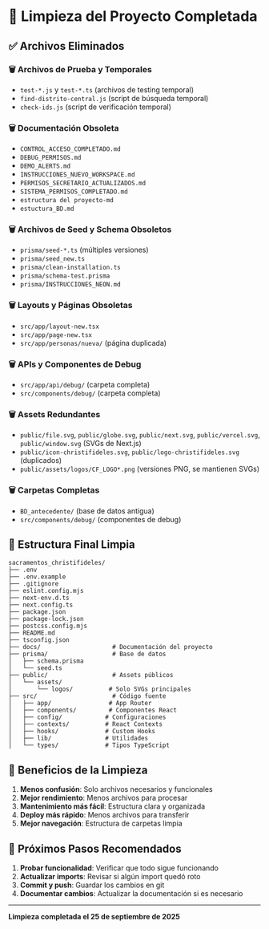 # 🧹 Limpieza del Proyecto Completada

## ✅ Archivos Eliminados

### 🗑️ Archivos de Prueba y Temporales
- `test-*.js` y `test-*.ts` (archivos de testing temporal)
- `find-distrito-central.js` (script de búsqueda temporal)
- `check-ids.js` (script de verificación temporal)

### 🗑️ Documentación Obsoleta
- `CONTROL_ACCESO_COMPLETADO.md`
- `DEBUG_PERMISOS.md`
- `DEMO_ALERTS.md`
- `INSTRUCCIONES_NUEVO_WORKSPACE.md`
- `PERMISOS_SECRETARIO_ACTUALIZADOS.md`
- `SISTEMA_PERMISOS_COMPLETADO.md`
- `estructura del proyecto-md`
- `estuctura_BD.md`

### 🗑️ Archivos de Seed y Schema Obsoletos
- `prisma/seed-*.ts` (múltiples versiones)
- `prisma/seed_new.ts`
- `prisma/clean-installation.ts`
- `prisma/schema-test.prisma`
- `prisma/INSTRUCCIONES_NEON.md`

### 🗑️ Layouts y Páginas Obsoletas
- `src/app/layout-new.tsx`
- `src/app/page-new.tsx`
- `src/app/personas/nueva/` (página duplicada)

### 🗑️ APIs y Componentes de Debug
- `src/app/api/debug/` (carpeta completa)
- `src/components/debug/` (carpeta completa)

### 🗑️ Assets Redundantes
- `public/file.svg`, `public/globe.svg`, `public/next.svg`, `public/vercel.svg`, `public/window.svg` (SVGs de Next.js)
- `public/icon-christifideles.svg`, `public/logo-christifideles.svg` (duplicados)
- `public/assets/logos/CF_LOGO*.png` (versiones PNG, se mantienen SVGs)

### 🗑️ Carpetas Completas
- `BD_antecedente/` (base de datos antigua)
- `src/components/debug/` (componentes de debug)

## 📁 Estructura Final Limpia

```
sacramentos_christifideles/
├── .env
├── .env.example
├── .gitignore
├── eslint.config.mjs
├── next-env.d.ts
├── next.config.ts
├── package.json
├── package-lock.json
├── postcss.config.mjs
├── README.md
├── tsconfig.json
├── docs/                    # Documentación del proyecto
├── prisma/                  # Base de datos
│   ├── schema.prisma
│   └── seed.ts
├── public/                  # Assets públicos
│   └── assets/
│       └── logos/          # Solo SVGs principales
├── src/                     # Código fuente
│   ├── app/                # App Router
│   ├── components/         # Componentes React
│   ├── config/            # Configuraciones
│   ├── contexts/          # React Contexts
│   ├── hooks/             # Custom Hooks
│   ├── lib/               # Utilidades
│   └── types/             # Tipos TypeScript
```

## 🎯 Beneficios de la Limpieza

1. **Menos confusión**: Solo archivos necesarios y funcionales
2. **Mejor rendimiento**: Menos archivos para procesar
3. **Mantenimiento más fácil**: Estructura clara y organizada
4. **Deploy más rápido**: Menos archivos para transferir
5. **Mejor navegación**: Estructura de carpetas limpia

## 🔄 Próximos Pasos Recomendados

1. **Probar funcionalidad**: Verificar que todo sigue funcionando
2. **Actualizar imports**: Revisar si algún import quedó roto
3. **Commit y push**: Guardar los cambios en git
4. **Documentar cambios**: Actualizar la documentación si es necesario

---
**Limpieza completada el 25 de septiembre de 2025**